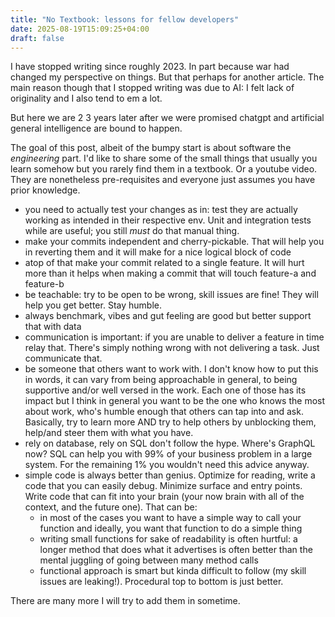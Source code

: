 ```yaml
---
title: "No Textbook: lessons for fellow developers"
date: 2025-08-19T15:09:25+04:00
draft: false
---
```


I have stopped writing since roughly 2023. In part because war had changed my perspective on things. But that perhaps for another article. The main reason though that I stopped writing was due to AI: I felt lack of originality and I also tend to em a lot.

But here we are 2 3 years later after we were promised chatgpt and artificial general intelligence are bound to happen. 

The goal of this post, albeit of the bumpy start is about software the _engineering_ part. I'd like to share some of the small things that usually you learn somehow but you rarely find them in a textbook. Or a youtube video. They are nonetheless pre-requisites and everyone just assumes you have prior knowledge. 

- you need to actually test your changes as in: test they are actually working as intended in their respective env. Unit and integration tests while are useful; you still _must_ do that manual thing. 
- make your commits independent and cherry-pickable. That will help you in reverting them and it will make for a nice logical block of code
- atop of that make your commit related to a single feature. It will hurt more than it helps when making a commit that will touch feature-a and feature-b
- be teachable: try to be open to be wrong, skill issues are fine! They will help you get better. Stay humble.
- always benchmark, vibes and gut feeling are good but better support that with data
- communication is important: if you are unable to deliver a feature in time relay that. There's simply nothing wrong with not delivering a task. Just communicate that.
- be someone that others want to work with. I don't know how to put this in words, it can vary from being approachable in general, to being supportive and/or well versed in the work. Each one of those has its impact but I think in general you want to be the one who knows the most about work, who's humble enough that others can tap into and ask. Basically, try to learn more AND try to help others by unblocking them, help/and steer them with what you have.
- rely on database, rely on SQL don't follow the hype. Where's GraphQL now? SQL can help you with 99% of your business problem in a large system. For the remaining 1% you wouldn't need this advice anyway.
- simple code is always better than genius. Optimize for reading, write a code that you can easily debug. Minimize surface and entry points. Write code that can fit into your brain (your now brain with all of the context, and the future one). That can be:
    - in most of the cases you want to have a simple way to call your function and ideally, you want that function to do a simple thing
    - writing small functions for sake of readability is often hurtful: a longer method that does what it advertises is often better than the mental juggling of going between many method calls
    - functional approach is smart but kinda difficult to follow (my skill issues are leaking!). Procedural top to bottom is just better.


There are many more I will try to add them in sometime.